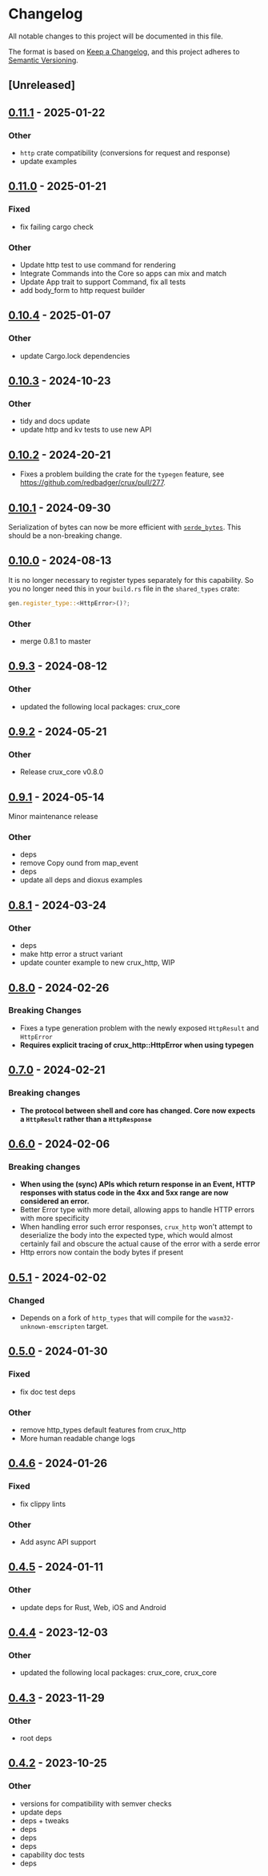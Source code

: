 # Changelog

All notable changes to this project will be documented in this file.

The format is based on [Keep a Changelog](https://keepachangelog.com/en/1.0.0/),
and this project adheres to
[Semantic Versioning](https://semver.org/spec/v2.0.0.html).

## [Unreleased]

## [0.11.1](https://github.com/redbadger/crux/compare/crux_http-v0.11.0...crux_http-v0.11.1) - 2025-01-22

### Other

- `http` crate compatibility (conversions for request and response)
- update examples

## [0.11.0](https://github.com/redbadger/crux/compare/crux_http-v0.10.4...crux_http-v0.11.0) - 2025-01-21

### Fixed

- fix failing cargo check

### Other

- Update http test to use command for rendering
- Integrate Commands into the Core so apps can mix and match
- Update App trait to support Command, fix all tests
- add body_form to http request builder

## [0.10.4](https://github.com/redbadger/crux/compare/crux_http-v0.10.3...crux_http-v0.10.4) - 2025-01-07

### Other

- update Cargo.lock dependencies

## [0.10.3](https://github.com/redbadger/crux/compare/crux_http-v0.10.2...crux_http-v0.10.3) - 2024-10-23

### Other

- tidy and docs update
- update http and kv tests to use new API

## [0.10.2](https://github.com/redbadger/crux/compare/crux_http-v0.10.1...crux_http-v0.10.2) - 2024-20-21

- Fixes a problem building the crate for the `typegen` feature, see https://github.com/redbadger/crux/pull/277.

## [0.10.1](https://github.com/redbadger/crux/compare/crux_http-v0.10.0...crux_http-v0.10.1) - 2024-09-30

Serialization of bytes can now be more efficient with [`serde_bytes`](https://github.com/serde-rs/bytes).
This should be a non-breaking change.

## [0.10.0](https://github.com/redbadger/crux/compare/crux_http-v0.9.3...crux_http-v0.10.0) - 2024-08-13

It is no longer necessary to register types separately for this capability.
So you no longer need this in your `build.rs` file in the `shared_types` crate:

```rust
gen.register_type::<HttpError>()?;
```

### Other
- merge 0.8.1 to master

## [0.9.3](https://github.com/redbadger/crux/compare/crux_http-v0.9.2...crux_http-v0.9.3) - 2024-08-12

### Other
- updated the following local packages: crux_core

## [0.9.2](https://github.com/redbadger/crux/compare/crux_http-v0.9.1...crux_http-v0.9.2) - 2024-05-21

### Other

- Release crux_core v0.8.0

## [0.9.1](https://github.com/redbadger/crux/compare/crux_http-v0.9.0...crux_http-v0.9.1) - 2024-05-14

Minor maintenance release

### Other

- deps
- remove Copy ound from map_event
- deps
- update all deps and dioxus examples

## [0.8.1](https://github.com/redbadger/crux/compare/crux_http-v0.8.0...crux_http-v0.8.1) - 2024-03-24

### Other

- deps
- make http error a struct variant
- update counter example to new crux_http, WIP

## [0.8.0](https://github.com/redbadger/crux/compare/crux_http-v0.7.0...crux_http-v0.8.0) - 2024-02-26

### Breaking Changes

- Fixes a type generation problem with the newly exposed `HttpResult` and
  `HttpError`
- **Requires explicit tracing of crux_http::HttpError when using typegen**

## [0.7.0](https://github.com/redbadger/crux/compare/crux_http-v0.6.0...crux_http-v0.7.0) - 2024-02-21

### Breaking changes

- **The protocol between shell and core has changed. Core now expects a
  `HttpResult` rather than a `HttpResponse`**

## [0.6.0](https://github.com/redbadger/crux/compare/crux_http-v0.5.1...crux_http-v0.6.0) - 2024-02-06

### Breaking changes

- **When using the (sync) APIs which return response in an Event, HTTP responses
  with status code in the 4xx and 5xx range are now considered an error.**
- Better Error type with more detail, allowing apps to handle HTTP errors with
  more specificity
- When handling error such error responses, `crux_http` won't attempt to
  deserialize the body into the expected type, which would almost certainly fail
  and obscure the actual cause of the error with a serde error
- Http errors now contain the body bytes if present

## [0.5.1](https://github.com/redbadger/crux/compare/crux_http-v0.5.0...crux_http-v0.5.1) - 2024-02-02

### Changed

- Depends on a fork of `http_types` that will compile for the
  `wasm32-unknown-emscripten` target.

## [0.5.0](https://github.com/redbadger/crux/compare/crux_http-v0.4.6...crux_http-v0.5.0) - 2024-01-30

### Fixed

- fix doc test deps

### Other

- remove http_types default features from crux_http
- More human readable change logs

## [0.4.6](https://github.com/redbadger/crux/compare/crux_http-v0.4.5...crux_http-v0.4.6) - 2024-01-26

### Fixed

- fix clippy lints

### Other

- Add async API support

## [0.4.5](https://github.com/redbadger/crux/compare/crux_http-v0.4.4...crux_http-v0.4.5) - 2024-01-11

### Other

- update deps for Rust, Web, iOS and Android

## [0.4.4](https://github.com/redbadger/crux/compare/crux_http-v0.4.3...crux_http-v0.4.4) - 2023-12-03

### Other

- updated the following local packages: crux_core, crux_core

## [0.4.3](https://github.com/redbadger/crux/compare/crux_http-v0.4.2...crux_http-v0.4.3) - 2023-11-29

### Other

- root deps

## [0.4.2](https://github.com/redbadger/crux/compare/crux_http-v0.4.1...crux_http-v0.4.2) - 2023-10-25

### Other

- versions for compatibility with semver checks
- update deps
- deps + tweaks
- deps
- deps
- deps
- capability doc tests
- deps
